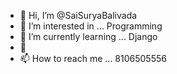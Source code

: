 - 👋 Hi, I’m @SaiSuryaBalivada
- 👀 I’m interested in ... Programming 
- 🌱 I’m currently learning ... Django 
- 💞️ 
- 📫 How to reach me ... 8106505556

<!---
SaiSuryaBalivada/SaiSuryaBalivada is a ✨ special ✨ repository because its `README.md` (this file) appears on your GitHub profile.
You can click the Preview link to take a look at your changes.
--->
